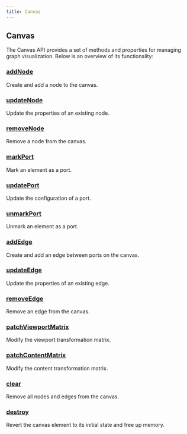 ```yaml
---
title: Canvas
---
```


## Canvas

The Canvas API provides a set of methods and properties for managing graph visualization. Below is an overview of its functionality:

### [addNode](add-node)
Create and add a node to the canvas.

### [updateNode](update-node)
Update the properties of an existing node.

### [removeNode](remove-node)
Remove a node from the canvas.

### [markPort](mark-port)
Mark an element as a port.

### [updatePort](update-port)
Update the configuration of a port.

### [unmarkPort](unmark-port)
Unmark an element as a port.

### [addEdge](add-edge)
Create and add an edge between ports on the canvas.

### [updateEdge](update-edge)
Update the properties of an existing edge.

### [removeEdge](remove-edge)
Remove an edge from the canvas.

### [patchViewportMatrix](patch-viewport-matrix)
Modify the viewport transformation matrix.

### [patchContentMatrix](patch-content-matrix)
Modify the content transformation matrix.

### [clear](clear)
Remove all nodes and edges from the canvas.

### [destroy](destroy)
Revert the canvas element to its initial state and free up memory.
